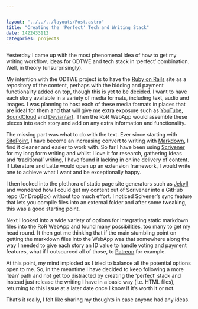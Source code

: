 ```yaml
---


layout: "../../../layouts/Post.astro"
title: "Creating the 'Perfect' Tech and Writing Stack"
date: 1422433112
categories: projects
---
```


Yesterday I came up with the most phenomenal idea of how to get my writing workflow, ideas for ODTWE and tech stack in ‘perfect’ combination. Well, in theory (unsurprisingly).

My intention with the ODTWE project is to have the <a href="https://rubyonrails.org/" target="_blank">Ruby on Rails</a> site as a repository of the content, perhaps with the bidding and payment functionality added on top, though this is yet to be decided. I want to have each story available in a variety of media formats, including text, audio and images. I was planning to host each of these media formats in places that are ideal for them and that will give me extra exposure such as <a href="https://youtube.com" target="_blank">YouTube</a>, <a href="https://SoundCloud.com" target="_blank">SoundCloud</a> and <a href="https://Deviantart.com" target="_blank">Deviantart</a>. Then the RoR WebApp would assemble these pieces into each story and add on any extra information and functionality.

The missing part was what to do with the text. Ever since starting with <a href="https://sitepoint.com/mobile" target="_blank">SitePoint</a>, I have become an increasing convert to writing with <a href="https://en.wikipedia.org/wiki/Markdown" target="_blank">Markdown</a>, I find it cleaner and easier to work with. So far I have been using <a href="https://www.literatureandlatte.com/scrivener.php" target="_blank">Scrivener</a> for my long form writing and whilst I love it for research, gathering ideas and ‘traditional’ writing, I have found it lacking in online delivery of content. If Literature and Latte would open up an extension framework, I would write one to achieve what I want and be exceptionally happy.

I then looked into the plethora of static page site generators such as <a href="https://jekyllrb.com/" target="_blank">Jekyll</a> and wondered how I could get my content out of Scrivener into a GitHub repo (Or DropBox) without too much effort. I noticed Scivener’s sync feature that lets you compile files into an external folder and after some tweaking, this was a good starting point.

Next I looked into a wide variety of options for integrating static markdown files into the RoR WebApp and found many possibilities, too many to get my head round. It then got me thinking that if the main stumbling point on getting the markdown files into the WebApp was that somewhere along the way I needed to give each story an ID value to handle voting and payment features, what if I outsourced all of those, to <a href="https://www.patreon.com/" target="_blank">Patreon</a> for example.

At this point, my mind imploded as I tried to balance all the potential options open to me. So, in the meantime I have decided to keep following a more ‘lean’ path and not get too distracted by creating the ‘perfect’ stack and instead just release the writing I have in a basic way (i.e. HTML files), returning to this issue at a later date once I know if it’s worth it or not.

That’s it really, I felt like sharing my thoughts in case anyone had any ideas.
